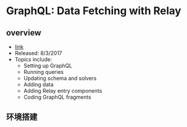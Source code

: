 # GraphQL: Data Fetching with Relay


## overview

- [link][1]
- Released: 8/3/2017
- Topics include:
    - Setting up GraphQL
    - Running queries
    - Updating schema and solvers
    - Adding data
    - Adding Relay entry components
    - Coding GraphQL fragments

## 环境搭建







  [1]: https://www.lynda.com/GraphQL-tutorials/GraphQL-Data-Fetching-Relay/595829-2.html